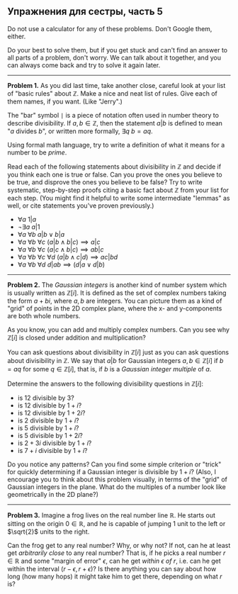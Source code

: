 ## Упражнения для сестры, часть 5

Do not use a calculator for any of these problems. Don't Google them, either. <br>
    
Do your best to solve them, but if you get stuck and can't find an answer to all parts of a problem, don't worry. We can talk about it together, and you can always come back and try to solve it again later.

<hr>

**Problem 1.** As you did last time, take another close, careful look at your list of "basic rules" about $\mathbb Z$. Make a nice and neat list of rules. Give each of them names, if you want. (Like "Jerry".)

The "bar" symbol `|` is a piece of notation often used in number theory to describe divisibility. If $a,b\in \mathbb Z$, then the statement $a|b$ is defined to mean "$a$ divides $b$", or written more formally, $\exists q ~ b = aq$.

Using formal math language, try to write a definition of what it means for a number to be *prime*.

Read each of the following statements about divisibility in $\mathbb Z$ and decide if you think each one is true or false. Can you prove the ones you believe to be true, and disprove the ones you believe to be false? Try to write systematic, step-by-step proofs citing a basic fact about $\mathbb Z$ from your list for each step. (You might find it helpful to write some intermediate "lemmas" as well, or cite statements you've proven previously.)

- $\forall a ~ 1 | a$
- $\neg \exists a ~ a | 1$
- $\forall a ~ \forall b ~ a | b \lor b | a$
- $\forall a ~ \forall b ~ \forall c ~ (a | b \land b | c) \implies a | c$
- $\forall a ~ \forall b ~ \forall c ~ (a | c \land b | c) \implies ab | c$
- $\forall a ~ \forall b ~ \forall c ~ \forall d ~ (a | b \land c | d) \implies ac | bd$
- $\forall a ~ \forall b ~ \forall d ~ d | ab \implies (d|a \lor d|b)$

<hr>

**Problem 2.** The *Gaussian integers* is another kind of number system which is usually written as $\mathbb Z[i]$. It is defined as the set of complex numbers taking the form $a + bi$, where $a,b$ are integers. You can picture them as a kind of "grid" of points in the 2D complex plane, where the x- and y-components are both whole numbers.

As you know, you can add and multiply complex numbers. Can you see why $\mathbb Z[i]$ is closed under addition and multiplication?

You can ask questions about divisibility in $\mathbb Z[i]$ just as you can ask questions about divisibility in $\mathbb Z$. We say that $a|b$ for Gaussian integers $a,b\in\mathbb Z[i]$ if $b = aq$ for some $q\in\mathbb Z[i]$, that is, if $b$ is a *Gaussian integer multiple* of $a$.

Determine the answers to the following divisibility questions in $\mathbb Z[i]$:

- is $12$ divisible by $3$?
- is $12$ divisible by $1+i$?
- is $12$ divisible by $1+2i$?
- is $2$ divisible by $1+i$?
- is $5$ divisible by $1+i$?
- is $5$ divisible by $1+2i$?
- is $2+3i$ divisible by $1+i$?
- is $7+i$ divisible by $1+i$?

Do you notice any patterns? Can you find some simple criterion or "trick" for quickly determining if a Gaussian integer is divisible by $1+i$? (Also, I encourage you to think about this problem visually, in terms of the "grid" of Gaussian integers in the plane. What do the multiples of a number look like geometrically in the 2D plane?)

<hr>

**Problem 3.** Imagine a frog lives on the real number line $\mathbb R$. He starts out sitting on the origin $0\in\mathbb R$, and he is capable of jumping $1$ unit to the left or $\sqrt{2}$ units to the right.

Can the frog get to any real number? Why, or why not? If not, can he at least get *arbitrarily close* to any real number? That is, if he picks a real number $r\in\mathbb R$ and some "margin of error" $\epsilon$, can he get *within $\epsilon$ of $r$*, i.e. can he get within the interval $(r-\epsilon,r+\epsilon)$? Is there anything you can say about how long (how many hops) it might take him to get there, depending on what $r$ is?
